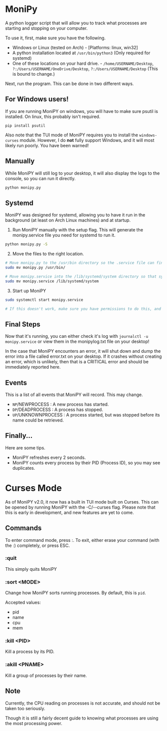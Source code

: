 # MoniPy

A python logger script that will allow you to track what processes are starting and stopping on your computer.

To use it, first, make sure you have the following.

- Windows or Linux (tested on Arch) - [Platforms: linux, win32]
- A python installation located at `/usr/bin/python3` (Only required for systemd)
- One of these locations on your hard drive. - `/home/USERNAME/Desktop`, `?:/Users/USERNAME/OneDrive/Desktop`, `?:/Users/USERNAME/Desktop` (This is bound to change.)

Next, run the program. This can be done in two different ways.

## For Windows users!

If you are running MoniPY on windows, you will have to make sure psutil is installed. On linux, this probably isn't required.

```
pip install psutil
```

Also note that the TUI mode of MoniPY requires you to install the `windows-curses` module. However, I do **not** fully support Windows, and it will most likely run poorly. You have been warned!

## Manually

While MoniPY will still log to your desktop, it will also display the logs to the console, so you can run it directly.

```bash
python monipy.py
```

## Systemd

MoniPY was designed for systemd, allowing you to have it run in the background (at least on Arch Linux machines) and at startup.

1. Run MoniPY manually with the setup flag. This will generate the monipy.service file you need for systemd to run it.
```bash
python monipy.py -S
```
2. Move the files to the right location.
```bash
# Move monipy.py to the /usr/bin directory so the .service file can find it.
sudo mv monipy.py /usr/bin/

# Move monipy.service into the /lib/systemd/system directory so that systemd can find it.
sudo mv monipy.service /lib/systemd/system
```

3. Start up MoniPY
```bash
sudo systemctl start monipy.service

# If this doesn't work, make sure you have permissions to do this, and that you properly set up MoniPY.
```

## Final Steps

Now that it's running, you can either check it's log with `journalctl -u monipy.service` or view them in the monipylog.txt file on your desktop!

In the case that MoniPY encounters an error, it will shut down and dump the error into a file called error.txt on your desktop. If it crashes without creating an error, which is unlikely, then that is a CRITICAL error and should be immediately reported here.

## Events

This is a list of all events that MoniPY will record. This may change.

- `NP`/NEWPROCESS : A new process has started.
- `DP`/DEADPROCESS : A process has stopped.
- `UP`/UNKNOWNPROCESS : A process started, but was stopped before its name could be retrieved.

## Finally...

Here are some tips.

- MoniPY refreshes every 2 seconds.
- MoniPY counts every process by their PID (Process ID), so you may see duplicates.


# Curses Mode

As of MoniPY v2.0, it now has a built in TUI mode built on Curses. This can be opened by running MoniPY with the -C/--curses flag. Please note that this is early in development, and new features are yet to come.

## Commands

To enter command mode, press :. To exit, either erase your command (with the :) completely, or press ESC.


### :quit
This simply quits MoniPY

### :sort \<MODE>
Change how MoniPY sorts running processes. By default, this is `pid`.

Accepted values:

- pid
- name
- cpu
- mem

### :kill \<PID>
Kill a process by its PID.

### :akill \<PNAME>
Kill a group of processes by their name.

## Note

Currently, the CPU reading on processes is not accurate, and should not be taken too seriously.

Though it is still a fairly decent guide to knowing what processes are using the most processing power. 

